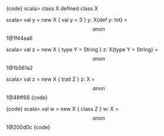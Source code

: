 {code}
scala> class X
defined class X

scala> val y = new X { val y = 3 }
y: X{def y: Int} = $$anon$$1@1f44aa6

scala> val z = new X { type Y = String }
z: X{type Y = String} = $$anon$$1@1b561a2

scala> val z = new X { trait Z }
z: X = $$anon$$1@48ff68
{code}

{code}
scala> val w = new X { class Z }
w: X = $$anon$$1@200d0c
{code}
